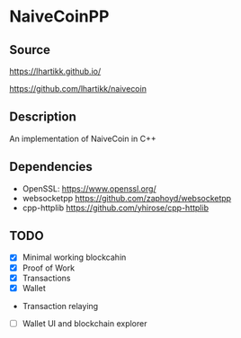 # NaiveCoinPP

## Source

https://lhartikk.github.io/

https://github.com/lhartikk/naivecoin

## Description
An implementation of NaiveCoin in C++

## Dependencies
* OpenSSL: https://www.openssl.org/
* websocketpp https://github.com/zaphoyd/websocketpp
* cpp-httplib https://github.com/yhirose/cpp-httplib

## TODO
- [X] Minimal working blockcahin
- [X] Proof of Work
- [X] Transactions
- [X] Wallet
- Transaction relaying
- [ ] Wallet UI and blockchain explorer

